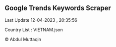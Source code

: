 

## Google Trends Keywords Scraper 
 
Last Update 12-04-2023 , 20:35:56

Country List :
VIETNAM.json



© Abdul Muttaqin 
